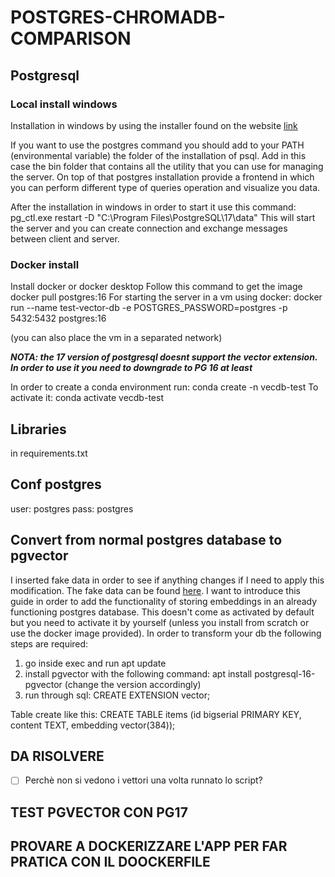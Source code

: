 # POSTGRES-CHROMADB-COMPARISON

## Postgresql

### Local install windows

Installation in windows by using the installer found on the website [link](https://www.postgresql.org/download/)

If you want to use the postgres command you should add to your PATH (environmental variable) the folder of the installation of psql. Add in this case the bin folder that contains all the utility that you can use for managing the server.
On top of that postgres installation provide a frontend in which you can perform different type of queries operation and visualize you data.

After the installation in windows in order to start it use this command:
pg_ctl.exe restart -D "C:\Program Files\PostgreSQL\17\data"
This will start the server and you can create connection and exchange messages between client and server.

### Docker install

Install docker or docker desktop
Follow this command to get the image
docker pull postgres:16
For starting the server in a vm using docker:
docker run --name test-vector-db -e POSTGRES_PASSWORD=postgres -p 5432:5432 postgres:16

(you can also place the vm in a separated network)

**_NOTA: the 17 version of postgresql doesnt support the vector extension. In order to use it you need to downgrade to PG 16 at least_**

In order to create a conda environment run:
conda create -n vecdb-test
To activate it:
conda activate vecdb-test

## Libraries

in requirements.txt

## Conf postgres

user: postgres
pass: postgres

## Convert from normal postgres database to pgvector

I inserted fake data in order to see if anything changes if I need to apply this modification. The fake data can be found [here](./fake_data.sql).
I want to introduce this guide in order to add the functionality of storing embeddings in an already functioning postgres database. This doesn't come as activated by default but you need to activate it by yourself (unless you install from scratch or use the docker image provided).
In order to transform your db the following steps are required:

1. go inside exec and run apt update
2. install pgvector with the following command: apt install postgresql-16-pgvector (change the version accordingly)
3. run through sql: CREATE EXTENSION vector;

Table create like this:
CREATE TABLE items (id bigserial PRIMARY KEY, content TEXT, embedding vector(384));

## DA RISOLVERE

- [ ] Perchè non si vedono i vettori una volta  runnato lo script?

## TEST PGVECTOR CON PG17

## PROVARE A DOCKERIZZARE L'APP PER FAR PRATICA CON IL DOOCKERFILE
